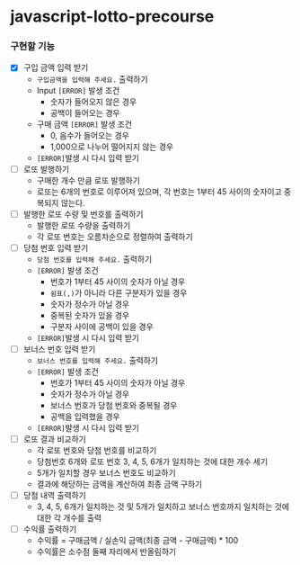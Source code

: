 # javascript-lotto-precourse

### 구현할 기능

- [x] 구입 금액 입력 받기
    - `구입금액을 입력해 주세요.` 출력하기
    - Input `[ERROR]` 발생 조건
        - 숫자가 들어오지 않은 경우
        - 공백이 들어오는 경우
    - 구매 금액 `[ERROR]` 발생 조건
        - 0, 음수가 들어오는 경우
        - 1,000으로 나누어 떨어지지 않는 경우
    - `[ERROR]`발생 시 다시 입력 받기
- [ ] 로또 발행하기
    - 구매한 개수 만큼 로또 발행하기
    - 로또는 6개의 번호로 이루어져 있으며, 각 번호는 1부터 45 사이의 숫자이고 중복되지 않는다.
- [ ] 발행한 로또 수량 및 번호를 출력하기
    - 발행한 로또 수량을 출력하기
    - 각 로또 번호는 오름차순으로 정렬하여 출력하기
- [ ] 당첨 번호 입력 받기
    - `당첨 번호를 입력해 주세요.` 출력하기
    - `[ERROR]` 발생 조건
        - 번호가 1부터 45 사이의 숫자가 아닐 경우 
        - `쉼표(,)`가 아니라 다른 구분자가 있을 경우
        - 숫자가 정수가 아닐 경우
        - 중복된 숫자가 있을 경우
        - 구분자 사이에 공백이 있을 경우 
    - `[ERROR]`발생 시 다시 입력 받기
- [ ] 보너스 번호 입력 받기
    - `보너스 번호를 입력해 주세요.` 출력하기
    - `[ERROR]` 발생 조건
        - 번호가 1부터 45 사이의 숫자가 아닐 경우
        - 숫자가 정수가 아닐 경우
        - 보너스 번호가 당첨 번호와 중복될 경우
        - 공백을 입력했을 경우
    - `[ERROR]`발생 시 다시 입력 받기
- [ ] 로또 결과 비교하기
    - 각 로또 번호와 당첨 번호를 비교하기
    - 당첨번호 6개와 로또 번호 3, 4, 5, 6개가 일치하는 것에 대한 개수 세기
    - 5개가 일치할 경우 보너스 번호도 비교하기
    - 결과에 해당하는 금액을 계산하여 최종 금액 구하기
- [ ] 당첨 내역 출력하기
    - 3, 4, 5, 6개가 일치하는 것 및 5개가 일치하고 보너스 번호까지 일치하는 것에 대한 각 개수를 출력
- [ ] 수익률 출력하기
    - 수익률 = 구매금액 / 실손익 금액(최종 금액 - 구매금액) * 100
    - 수익률은 소수점 둘째 자리에서 반올림하기